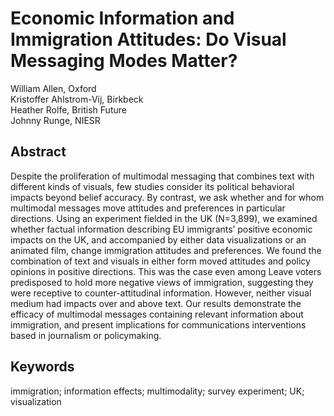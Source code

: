 # Economic Information and Immigration Attitudes: Do Visual Messaging Modes Matter?

William Allen, Oxford  
Kristoffer Ahlstrom-Vij, Birkbeck  
Heather Rolfe, British Future  
Johnny Runge, NIESR  

## Abstract
Despite the proliferation of multimodal messaging that combines text with different kinds of visuals, few studies consider its political behavioral impacts beyond belief accuracy. By contrast, we ask whether and for whom multimodal messages move attitudes and preferences in particular directions. Using an experiment fielded in the UK (N=3,899), we examined whether factual information describing EU immigrants’ positive economic impacts on the UK, and accompanied by either data visualizations or an animated film, change immigration attitudes and preferences. We found the combination of text and visuals in either form moved attitudes and policy opinions in positive directions. This was the case even among Leave voters predisposed to hold more negative views of immigration, suggesting they were receptive to counter-attitudinal information. However, neither visual medium had impacts over and above text. Our results demonstrate the efficacy of multimodal messages containing relevant information about immigration, and present implications for communications interventions based in journalism or policymaking.

## Keywords
immigration; information effects; multimodality; survey experiment; UK; visualization